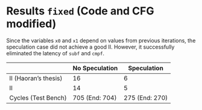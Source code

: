# Results `fixed` (Code and CFG modified)

Since the variables `x0` and `x1` depend on values from previous iterations, the speculation case did not achieve a good II. However, it successfully eliminated the latency of `subf` and `cmpf`.

|                      | No Speculation   | Speculation       |
|----------------------|------------------|-------------------|
| II (Haoran’s thesis) | 16               | 6                 |
| II                   | 14               | 5                 |
| Cycles (Test Bench)  | 705 (End: 704)   | 275 (End: 270)    |
